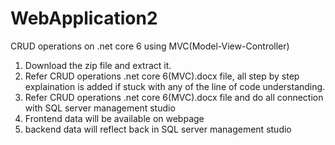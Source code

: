 # WebApplication2
CRUD operations on .net core 6 using MVC(Model-View-Controller)

1. Download the zip file and extract it.
2. Refer CRUD operations .net core 6(MVC).docx file, all step by step explaination is added if stuck with any of the line of code understanding.
3. Refer CRUD operations .net core 6(MVC).docx file and do all connection with SQL server management studio
4. Frontend data will be available on webpage
5. backend data will reflect back in SQL server management studio
